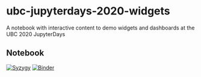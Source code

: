 # ubc-jupyterdays-2020-widgets
A notebook with interactive content to demo widgets and dashboards at the UBC 2020 JupyterDays

## Notebook 
[![Syzygy](https://img.shields.io/badge/launch-syzygy-important)](https://ubc.syzygy.ca/jupyter/hub/user-redirect/git-pull?repo=https%3A%2F%2Fgithub.com%2Flheagy%2ubc-jupyterdays-2020&urlpath=tree%2Fubc-jupyterdays-2020%2F)
[![Binder](https://mybinder.org/badge_logo.svg)](https://mybinder.org/v2/gh/lheagy/ubc-jupyterdays-2020/master)
